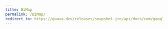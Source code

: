```yaml
---
title: BiMap
permalink: /BiMap/
redirect_to: https://guava.dev/releases/snapshot-jre/api/docs/com/google/common/collect/BiMap.html
---
```

